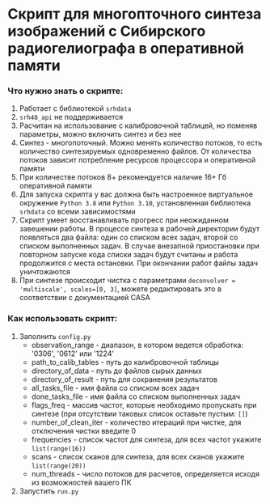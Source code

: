 # Скрипт для многопточного синтеза изображений с Сибирского радиогелиографа в оперативной памяти

### Что нужно знать о скрипте:
1. Работает с библиотекой ```srhdata```
2. ```srh48_api``` не поддерживается
3. Расчитан на использование с калибровочной таблицей, но поменяв параметры, можно включить синтез и без нее
4. Синтез - многопоточный. Можно менять количество потоков, то есть количество синтезируемых одновременно файлов. От количества потоков зависит потребление ресурсов процессора и оперативной памяти
5. При количестве потоков 8+ рекомендуется наличие 16+ Гб оперативной памяти
6. Для запуска скрипта у вас должна быть настроенное виртуальное окружение ```Python 3.8``` или ```Python 3.10```, установленная библиотека ```srhdata``` со всеми зависимостями
7. Скрипт умеет восстанавливать прогресс при неожиданном завешении работы. В процессе синтеза в рабочей директории будут появляться два файла: один со списком всех задач, второй со списком выполненных задач. В случае внезапной приостановки при повторном запуске кода списки задач будут считаны и работа продолжится с места остановки. При окончании работ файлы задач уничтожаются
8. При синтезе происходит чистка с параметрами ```deconvolver = 'multiscale', scales=[0, 3]```, можете редактировать это в соответствии с документацией CASA

### Как использовать скрипт:
1. Заполнить ```config.py```
   - observation_range - диапазон, в котором ведется обработка: '0306', '0612' или '1224'
   - path_to_calib_tables - путь до калибровочной таблицы
   - directory_of_data - путь до файлов сырых данных
   - directory_of_result - путь для сохранения результатов
   - all_tasks_file - имя файла со списком всех задач
   - done_tasks_file - имя файла со списком выполненных задач
   - flags_freq - массив частот, которые необходимо пропускать при синтезе (при отсутствии таковых список оставьте пустым: ```[]```)
   - number_of_clean_iter - количество итераций при чистке, для отключения чистки введите 0
   - frequencies - список частот для синтеза, для всех частот укажите ```list(range(16))```
   - scans - cписок сканов для синтеза, для всех сканов укажите ```list(range(20))```
   - num_threads - число потоков для расчетов, определяется исходя из возможностей вашего ПК
2. Запустить ```run.py```